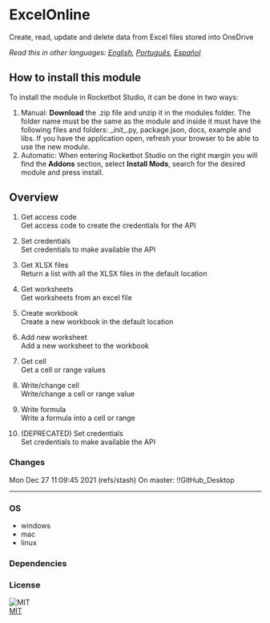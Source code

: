 



# ExcelOnline
  
Create, read, update and delete data from Excel files stored into OneDrive  

*Read this in other languages: [English](README.md), [Português](README.pr.md), [Español](README.es.md)*

## How to install this module
  
To install the module in Rocketbot Studio, it can be done in two ways:
1. Manual: __Download__ the .zip file and unzip it in the modules folder. The folder name must be the same as the module and inside it must have the following files and folders: \__init__.py, package.json, docs, example and libs. If you have the application open, refresh your browser to be able to use the new module.
2. Automatic: When entering Rocketbot Studio on the right margin you will find the **Addons** section, select **Install Mods**, search for the desired module and press install.  


## Overview


1. Get access code  
Get access code to create the credentials for the API

2. Set credentials  
Set credentials to make available the API

3. Get XLSX files  
Return a list with all the XLSX files in the default location

4. Get worksheets  
Get worksheets from an excel file

5. Create workbook  
Create a new workbook in the default location

6. Add new worksheet  
Add a new worksheet to the workbook

7. Get cell  
Get a cell or range values

8. Write/change cell  
Write/change a cell or range value

9. Write formula  
Write a formula into a cell or range

10. (DEPRECATED) Set credentials  
Set credentials to make available the API  



### Changes
Mon Dec 27 11:09:45 2021  (refs/stash) On master: !!GitHub_Desktop<master>

----
### OS

- windows
- mac
- linux

### Dependencies

### License
  
![MIT](https://camo.githubusercontent.com/107590fac8cbd65071396bb4d04040f76cde5bde/687474703a2f2f696d672e736869656c64732e696f2f3a6c6963656e73652d6d69742d626c75652e7376673f7374796c653d666c61742d737175617265)  
[MIT](http://opensource.org/licenses/mit-license.ph)